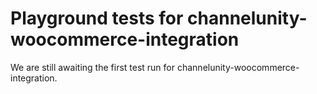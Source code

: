 # Playground tests for channelunity-woocommerce-integration
We are still awaiting the first test run for channelunity-woocommerce-integration.
